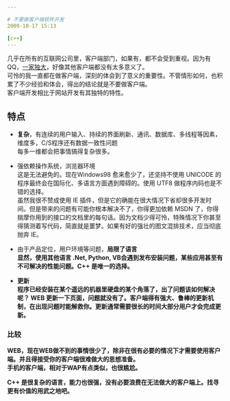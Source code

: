 ```yaml
---

# 不要做客户端软件开发
2009-10-17 15:13

[c++]
---
```



几乎在所有的互联网公司里，客户端部门，如果有，都不会受到重视。因为有QQ，<a href="http://digi.tech.qq.com/a/20091012/000059.htm">一家独大</a>，好像其他客户端都没有太多意义了。<br />
可怜的我一直都在做客户端，深刻的体会到了意义的重要性。不管情形如何，也积累了不少经验和体会，得出的结论就是不要做客户端。<br />
客户端开发相比于网站开发有其独特的特性。<br />

特点
----
* **复杂**，有连续的用户输入、持续的界面刷新、通讯、数据库、多线程等因素，维度多，C/S程序还有数据一致性问题<br />
每多一维都会把事情搞得复杂很多。

* 强依赖操作系统，浏览器环境<br />
这是无法避免的。现在Windows98 愈来愈少了，还坚持不使用 UNICODE 的程序最终会在国际化、多语言方面遇到障碍的。使用 UTF8 做程序内码也是不错的选择。<br />
虽然我很不赞成使用 IE 插件，但是它的确能在很大情况下省却很多开发时间。但是带来的问题有可能你根本解决不了，你得更加依赖 MSDN 了，你得揣摩你用到的接口的文档里的每句话。因为文档少得可怜，特殊情况下你甚至得猜测着写代码，简直就是噩梦。如果有好的强壮的图文混排技术，应当彻底抛弃 IE。<br />

* 由于产品定位，用户环境等问题，<b>局限了语言<br />
显然，使用其他语言 .Net, Python, VB会遇到发布安装问题，某些应用甚至有不可解决的性能问题。C++ 是唯一的选择。<br />

* 更新<br />
程序已经安装在某个遥远的机器里硬盘的某个角落了，出了问题该如何解决呢？ WEB 更新一下页面，问题就没有了。客户端得有强大、鲁棒的更新机制，在出现问题时能解救你。更新通常需要很长的时间大部分用户才会完成更新。<br />

<h3>比较</h3>WEB，现在WEB做不到的事情很少了，除非在很有必要的情况下才需要使用客户端。并且得接受你的客户端很难做大的思想准备。<br />
手机的客户端，相对于WAP有点类似，也很尴尬。<br />


C++ 是很复杂的语言，能力也很强，没有必要浪费在无法做大的客户端上。找寻更有价值的用武之地吧。